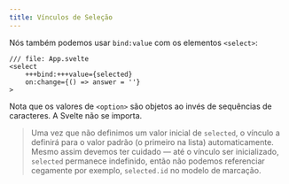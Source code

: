 ```yaml
---
title: Vínculos de Seleção
---
```


Nós também podemos usar `bind:value` com os elementos `<select>`:

```svelte
/// file: App.svelte
<select
    +++bind:+++value={selected}
    on:change={() => answer = ''}
>
```

Nota que os valores de `<option>` são objetos ao invés de sequências de caracteres. A Svelte não se importa.

> Uma vez que não definimos um valor inicial de `selected`, o vínculo a definirá para o valor padrão (o primeiro na lista) automaticamente. Mesmo assim devemos ter cuidado — até o vínculo ser inicializado, `selected` permanece indefinido, então não podemos referenciar cegamente por exemplo, `selected.id` no modelo de marcação.
